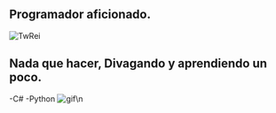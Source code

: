 ## Programador aficionado.
![TwRei](http://github-profile-summary-cards.vercel.app/api/cards/profile-details?username=TwRei&theme=dark)

## Nada que hacer, Divagando y aprendiendo un poco.
-C#
-Python
![gif](https://media1.tenor.com/m/xcWsdYWWsTEAAAAd/jpop-j-pop.gif)\n
